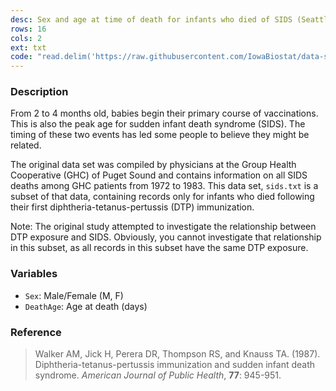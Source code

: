 ```yaml
---
desc: Sex and age at time of death for infants who died of SIDS (Seattle, 1973-1982)
rows: 16
cols: 2
ext: txt
code: "read.delim('https://raw.githubusercontent.com/IowaBiostat/data-sets/main/sids/sids.txt')"
---
```


### Description

From 2 to 4 months old, babies begin their primary course of vaccinations.  This is also the peak age for sudden infant death syndrome (SIDS).  The timing of these two events has led some people to believe they might be related.

The original data set was compiled by physicians at the Group Health Cooperative (GHC) of Puget Sound and contains information on all SIDS deaths among GHC patients from 1972 to 1983.  This data set, `sids.txt` is a subset of that data, containing records only for infants who died following their first diphtheria-tetanus-pertussis (DTP) immunization.

Note: The original study attempted to investigate the relationship between DTP exposure and SIDS.  Obviously, you cannot investigate that relationship in this subset, as all records in this subset have the same DTP exposure.

### Variables

* `Sex`: Male/Female (M, F)
* `DeathAge`: Age at death (days)

### Reference

> Walker AM, Jick H, Perera DR, Thompson RS, and Knauss TA. (1987).  Diphtheria-tetanus-pertussis immunization and sudden infant death syndrome.  *American Journal of Public Health*, **77**: 945-951.
